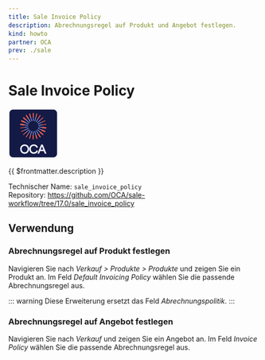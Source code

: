 ```yaml
---
title: Sale Invoice Policy
description: Abrechnungsregel auf Produkt und Angebot festlegen.
kind: howto
partner: OCA
prev: ./sale
---
```

# Sale Invoice Policy
![icon_oca_app](attachments/icon_oca_app.png)

{{ $frontmatter.description }}

Technischer Name: `sale_invoice_policy`\
Repository: <https://github.com/OCA/sale-workflow/tree/17.0/sale_invoice_policy>

## Verwendung

### Abrechnungsregel auf Produkt festlegen

Navigieren Sie nach *Verkauf > Produkte > Produkte* und zeigen Sie ein Produkt an. Im Feld *Default Invoicing Policy* wählen Sie die passende Abrechnungsregel aus.

::: warning
Diese Erweiterung ersetzt das Feld *Abrechnungspolitik*.
:::

### Abrechnungsregel auf Angebot festlegen

Navigieren Sie nach *Verkauf* und zeigen Sie ein Angebot an. Im Feld *Invoice Policy* wählen Sie die passende Abrechnungsregel aus.
